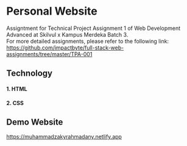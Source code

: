 # **Personal Website**
Assigntment for Technical Project Assignment 1 of Web Development Advanced at Skilvul x Kampus Merdeka Batch 3. </br>
For more detailed assignments, please refer to the following link: </br>
https://github.com/impactbyte/full-stack-web-assignments/tree/master/TPA-001

## Technology
#### 1. HTML
#### 2. CSS

## Demo Website
https://muhammadzakyrahmadany.netlify.app
